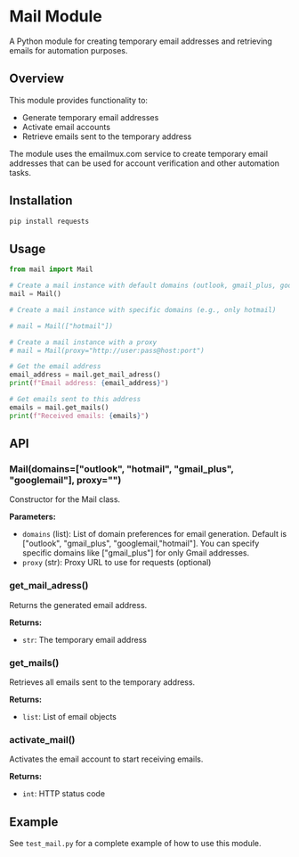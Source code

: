 # Mail Module

A Python module for creating temporary email addresses and retrieving emails for automation purposes.

## Overview

This module provides functionality to:
- Generate temporary email addresses
- Activate email accounts
- Retrieve emails sent to the temporary address

The module uses the emailmux.com service to create temporary email addresses that can be used for account verification and other automation tasks.

## Installation

```bash
pip install requests
```

## Usage

```python
from mail import Mail

# Create a mail instance with default domains (outlook, gmail_plus, googlemail,hotmail)
mail = Mail()

# Create a mail instance with specific domains (e.g., only hotmail)

# mail = Mail(["hotmail"])

# Create a mail instance with a proxy
# mail = Mail(proxy="http://user:pass@host:port")

# Get the email address
email_address = mail.get_mail_adress()
print(f"Email address: {email_address}")

# Get emails sent to this address
emails = mail.get_mails()
print(f"Received emails: {emails}")
```

## API

### Mail(domains=["outlook", "hotmail", "gmail_plus", "googlemail"], proxy="")

Constructor for the Mail class.

**Parameters:**
- `domains` (list): List of domain preferences for email generation. Default is ["outlook", "gmail_plus", "googlemail,"hotmail"]. 
  You can specify specific domains like ["gmail_plus"] for only Gmail addresses.
- `proxy` (str): Proxy URL to use for requests (optional)

### get_mail_adress()

Returns the generated email address.

**Returns:**
- `str`: The temporary email address

### get_mails()

Retrieves all emails sent to the temporary address.

**Returns:**
- `list`: List of email objects

### activate_mail()

Activates the email account to start receiving emails.

**Returns:**
- `int`: HTTP status code

## Example

See `test_mail.py` for a complete example of how to use this module.